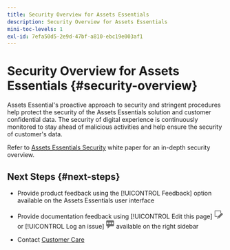 ```yaml
---
title: Security Overview for Assets Essentials
description: Security Overview for Assets Essentials
mini-toc-levels: 1
exl-id: 7efa50d5-2e9d-47bf-a810-ebc19e003af1
---
```

# Security Overview for Assets Essentials {#security-overview}

Assets Essential's proactive approach to security and stringent procedures help protect the security of the Assets Essentials solution and customer confidential data. The security of digital experience is continuously monitored to stay ahead of malicious activities and help ensure the security of customer's data.

Refer to [Assets Essentials Security](https://www.adobe.com/content/dam/cc/en/trust-center/ungated/whitepapers/experience-cloud/adobe-experience-manager-assets-essentials-security-overview.pdf) white paper for an in-depth security overview.

## Next Steps {#next-steps}

* Provide product feedback using the [!UICONTROL Feedback] option available on the Assets Essentials user interface

*  Provide documentation feedback using [!UICONTROL Edit this page] ![edit the page](assets/do-not-localize/edit-page.png) or [!UICONTROL Log an issue] ![create a GitHub issue](assets/do-not-localize/github-issue.png) available on the right sidebar

* Contact [Customer Care](https://experienceleague.adobe.com/?support-solution=General#support)
